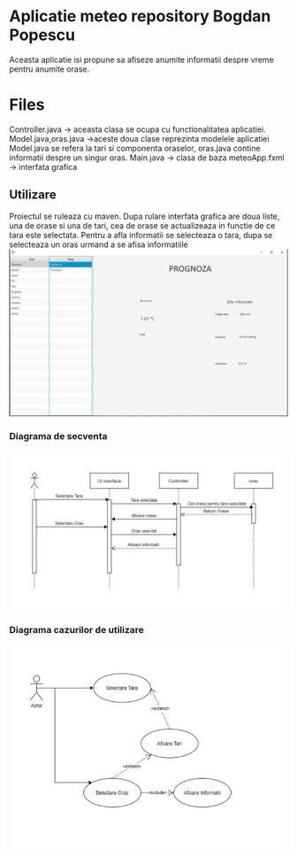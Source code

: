 # Aplicatie meteo repository Bogdan Popescu

Aceasta aplicatie isi propune sa afiseze anumite informatii despre vreme pentru anumite orase.


# Files
Controller.java -> aceasta clasa se ocupa cu functionalitatea aplicatiei.
Model.java,oras.java ->aceste doua clase reprezinta modelele aplicatiei Model.java se refera la tari si componenta oraselor, oras.java contine informatii despre un singur oras.
Main.java -> clasa de baza 
meteoApp.fxml -> interfata grafica


## Utilizare

Proiectul se ruleaza cu maven. Dupa rulare interfata grafica are doua liste, una de orase si una de tari, cea de orase se actualizeaza in functie de ce tara este selectata. Pentru a afla informatii se selecteaza o tara, dupa se selecteaza un oras urmand a se afisa informatiile
![alt text](https://github.com/pope-bogdan/aplicatieMeteo/blob/master/src/Capture.JPG?raw=true "Logo Title Text 1")

### Diagrama de secventa
![alt text](https://github.com/pope-bogdan/aplicatieMeteo/blob/master/src/sequence%20diagram.JPG?raw=true "Diagram de secventa")

### Diagrama cazurilor de utilizare
![alt text](https://github.com/pope-bogdan/aplicatieMeteo/blob/master/src/use%20case%20diagram.JPG?raw=true "Diagrama cazurilor de utilizare")
